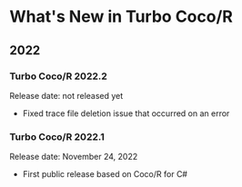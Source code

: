 # What's New in Turbo Coco/R

## 2022

### Turbo Coco/R 2022.2

Release date: not released yet

- Fixed trace file deletion issue that occurred on an error

### Turbo Coco/R 2022.1

Release date: November 24, 2022

- First public release based on Coco/R for C#
